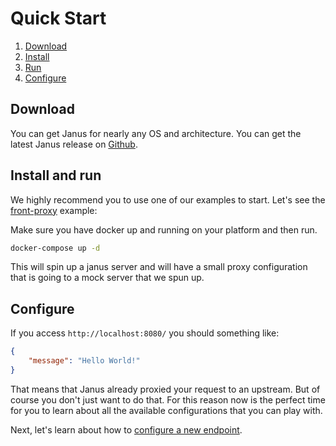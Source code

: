 # Quick Start

1. [Download](#download)
2. [Install](#install)
3. [Run](#run)
3. [Configure](#configure)

## Download

You can get Janus for nearly any OS and architecture. You can get the latest Janus release on [Github](https://github.com/hellofresh/janus/releases).

## Install and run

We highly recommend you to use one of our examples to start. Let's see the [front-proxy](/examples/front-proxy) example:

Make sure you have docker up and running on your platform and then run.

```sh
docker-compose up -d
```

This will spin up a janus server and will have a small proxy configuration that is going to a mock server that we spun up.

## Configure

If you access `http://localhost:8080/` you should something like:

```json
{
    "message": "Hello World!"
}
```

That means that Janus already proxied your request to an upstream. But of course you don't just want to do that. For this reason
now is the perfect time for you to learn about all the available configurations that you can play with.

Next, let's learn about how to [configure a new endpoint](authenticating.md).
